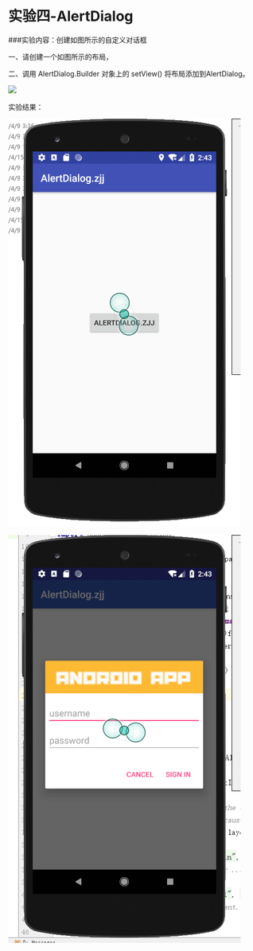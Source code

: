 # 实验四-AlertDialog

###实验内容：创建如图所示的自定义对话框

一、请创建一个如图所示的布局，

二、调用 AlertDialog.Builder 对象上的 setView() 将布局添加到AlertDialog。

![](https://ws1.sinaimg.cn/large/006dRdovgy1fq5ulmymjoj30ar08ct9i.jpg)

实验结果：

![A1](A1.png)

![A2](A2.png)